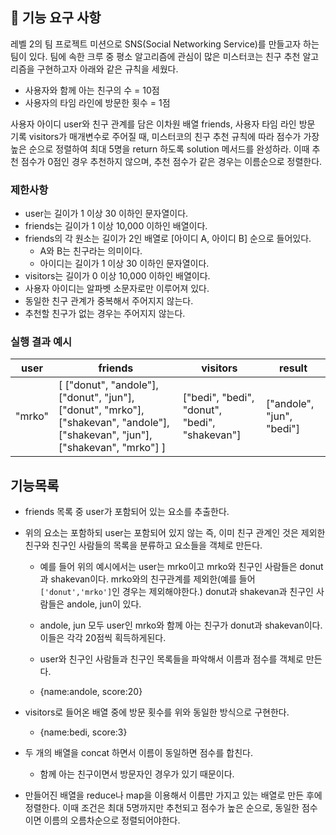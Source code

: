 ## 🚀 기능 요구 사항

레벨 2의 팀 프로젝트 미션으로 SNS(Social Networking Service)를 만들고자 하는 팀이 있다. 팀에 속한 크루 중 평소 알고리즘에 관심이 많은 미스터코는 친구 추천 알고리즘을 구현하고자 아래와 같은 규칙을 세웠다.

- 사용자와 함께 아는 친구의 수 = 10점
- 사용자의 타임 라인에 방문한 횟수 = 1점

사용자 아이디 user와 친구 관계를 담은 이차원 배열 friends, 사용자 타임 라인 방문 기록 visitors가 매개변수로 주어질 때, 미스터코의 친구 추천 규칙에 따라 점수가 가장 높은 순으로 정렬하여 최대 5명을 return 하도록 solution 메서드를 완성하라. 이때 추천 점수가 0점인 경우 추천하지 않으며, 추천 점수가 같은 경우는 이름순으로 정렬한다.

### 제한사항

- user는 길이가 1 이상 30 이하인 문자열이다.
- friends는 길이가 1 이상 10,000 이하인 배열이다.
- friends의 각 원소는 길이가 2인 배열로 [아이디 A, 아이디 B] 순으로 들어있다.
  - A와 B는 친구라는 의미이다.
  - 아이디는 길이가 1 이상 30 이하인 문자열이다.
- visitors는 길이가 0 이상 10,000 이하인 배열이다.
- 사용자 아이디는 알파벳 소문자로만 이루어져 있다.
- 동일한 친구 관계가 중복해서 주어지지 않는다.
- 추천할 친구가 없는 경우는 주어지지 않는다.

### 실행 결과 예시

| user   | friends                                                                                                                         | visitors                                      | result                    |
| ------ | ------------------------------------------------------------------------------------------------------------------------------- | --------------------------------------------- | ------------------------- |
| "mrko" | [ ["donut", "andole"], ["donut", "jun"], ["donut", "mrko"], ["shakevan", "andole"], ["shakevan", "jun"], ["shakevan", "mrko"] ] | ["bedi", "bedi", "donut", "bedi", "shakevan"] | ["andole", "jun", "bedi"] |

## 기능목록

- friends 목록 중 user가 포함되어 있는 요소를 추출한다.
- 위의 요소는 포함하되 user는 포함되어 있지 않는 즉, 이미 친구 관계인 것은 제외한 친구와 친구인 사람들의 목록을 분류하고 요소들을 객체로 만든다.

  - 예를 들어 위의 예시에서는 user는 mrko이고 mrko와 친구인 사람들은 donut과 shakevan이다. mrko와의 친구관계를 제외한(예를 들어 `['donut','mrko']`인 경우는 제외해야한다.) donut과 shakevan과 친구인 사람들은 andole, jun이 있다.

  - andole, jun 모두 user인 mrko와 함께 아는 친구가 donut과 shakevan이다. 이들은 각각 20점씩 획득하게된다.
  - user와 친구인 사람들과 친구인 목록들을 파악해서 이름과 점수를 객체로 만든다.
  - {name:andole, score:20}

- visitors로 들어온 배열 중에 방문 횟수를 위와 동일한 방식으로 구현한다.
  - {name:bedi, score:3}
- 두 개의 배열을 concat 하면서 이름이 동일하면 점수를 합친다.
  - 함께 아는 친구이면서 방문자인 경우가 있기 때문이다.
- 만들어진 배열을 reduce나 map을 이용해서 이름만 가지고 있는 배열로 만든 후에 정렬한다. 이때 조건은 최대 5명까지만 추천되고 점수가 높은 순으로, 동일한 점수이면 이름의 오름차순으로 정렬되어야한다.

